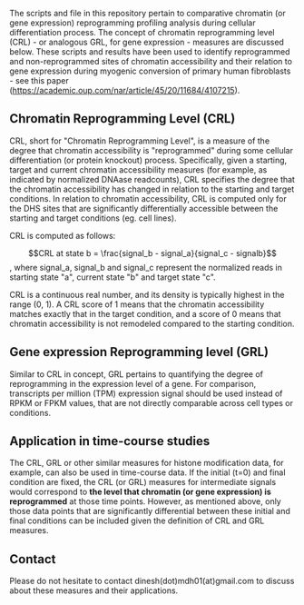 The scripts and file in this repository pertain to comparative chromatin (or gene expression) reprogramming profiling analysis during cellular differentiation process. The concept of chromatin reprogramming level (CRL) - or analogous GRL, for gene expression - measures are discussed below. These scripts and results have been used to identify reprogrammed and non-reprogrammed sites of chromatin accessibility and their relation to gene expression during myogenic conversion of primary human fibroblasts - see this paper (https://academic.oup.com/nar/article/45/20/11684/4107215). 

## Chromatin Reprogramming Level (CRL)
CRL, short for "Chromatin Reprogramming Level", is a measure of the degree that chromatin accessibility is "reprogrammed" during some cellular differentiation (or protein knockout) process. Specifically, given a starting, target and current chromatin accessibility measures (for example, as indicated by normalized DNAase readcounts), CRL specifies the degree that the chromatin accessibility has changed in relation to the starting and target conditions. In relation to chromatin accessibility, CRL is computed only for the DHS sites that are significantly differentially accessible between the starting and target conditions (eg. cell lines).

CRL is computed as follows: 

$$CRL at state b = \frac{signal_b - signal_a}{signal_c - signalb}$$, 
where signal_a, signal_b and signal_c represent the normalized reads in starting state "a", current state "b" and target state "c".

CRL is a continuous real number, and its density is typically highest in the range (0, 1). A CRL score of 1 means that the chromatin accessibility matches exactly that in the target condition, and a score of 0 means that chromatin accessibility is not remodeled compared to the starting condition. 


## Gene expression Reprogramming level (GRL)
Similar to CRL in concept, GRL pertains to quantifying the degree of reprogramming in the expression level of a gene. For comparison, transcripts per million (TPM) expression signal should be used instead of RPKM or FPKM values, that are not directly comparable across cell types or conditions.

## Application in time-course studies

The CRL, GRL or other similar measures for histone modification data, for example, can also be used in time-course data. If the initial (t=0) and final condition are fixed, the CRL (or GRL) measures for intermediate signals would correspond to **the level that chromatin (or gene expression) is reprogrammed** at those time points. However, as mentioned above, only those data points that are significantly differential between these initial and final conditions can be included given the definition of CRL and GRL measures.

## Contact

Please do not hesitate to contact dinesh(dot)mdh01(at)gmail.com to discuss about these measures and their applications.
